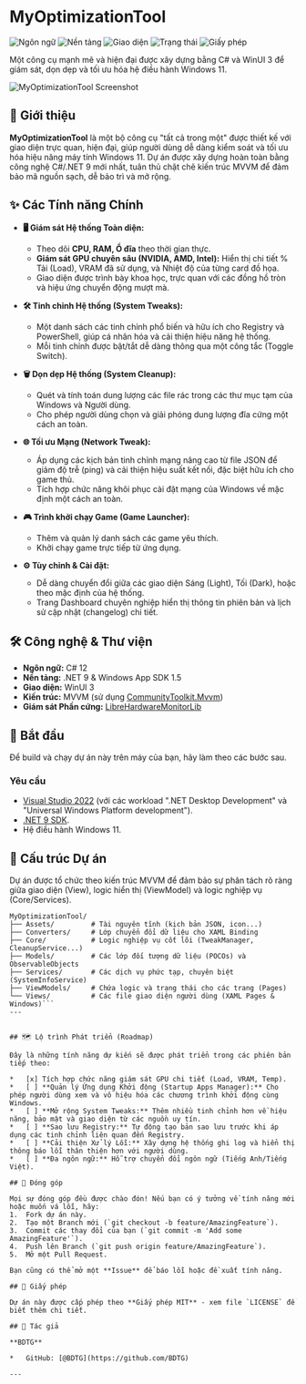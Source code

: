 ﻿# MyOptimizationTool

<!-- BADGES -->
![Ngôn ngữ](https://img.shields.io/badge/language-C%23-blueviolet)
![Nền tảng](https://img.shields.io/badge/.NET-9.0-blue)
![Giao diện](https://img.shields.io/badge/UI-WinUI%203-brightgreen)
![Trạng thái](https://img.shields.io/badge/status-đang%20phát%20triển-orange)
![Giấy phép](https://img.shields.io/badge/license-MIT-blue)

Một công cụ mạnh mẽ và hiện đại được xây dựng bằng C# và WinUI 3 để giám sát, dọn dẹp và tối ưu hóa hệ điều hành Windows 11.

![MyOptimizationTool Screenshot](https://i.imgur.com/example.png) 

## 🚀 Giới thiệu

**MyOptimizationTool** là một bộ công cụ "tất cả trong một" được thiết kế với giao diện trực quan, hiện đại, giúp người dùng dễ dàng kiểm soát và tối ưu hóa hiệu năng máy tính Windows 11. Dự án được xây dựng hoàn toàn bằng công nghệ C#/.NET 9 mới nhất, tuân thủ chặt chẽ kiến trúc MVVM để đảm bảo mã nguồn sạch, dễ bảo trì và mở rộng.

## ✨ Các Tính năng Chính

*   **🖥️ Giám sát Hệ thống Toàn diện:**
    *   Theo dõi **CPU, RAM, Ổ đĩa** theo thời gian thực.
    *   **Giám sát GPU chuyên sâu (NVIDIA, AMD, Intel):** Hiển thị chi tiết % Tải (Load), VRAM đã sử dụng, và Nhiệt độ của từng card đồ họa.
    *   Giao diện được trình bày khoa học, trực quan với các đồng hồ tròn và hiệu ứng chuyển động mượt mà.

*   **🛠️ Tinh chỉnh Hệ thống (System Tweaks):**
    *   Một danh sách các tinh chỉnh phổ biến và hữu ích cho Registry và PowerShell, giúp cá nhân hóa và cải thiện hiệu năng hệ thống.
    *   Mỗi tinh chỉnh được bật/tắt dễ dàng thông qua một công tắc (Toggle Switch).

*   **🗑️ Dọn dẹp Hệ thống (System Cleanup):**
    *   Quét và tính toán dung lượng các file rác trong các thư mục tạm của Windows và Người dùng.
    *   Cho phép người dùng chọn và giải phóng dung lượng đĩa cứng một cách an toàn.

*   **🌐 Tối ưu Mạng (Network Tweak):**
    *   Áp dụng các kịch bản tinh chỉnh mạng nâng cao từ file JSON để giảm độ trễ (ping) và cải thiện hiệu suất kết nối, đặc biệt hữu ích cho game thủ.
    *   Tích hợp chức năng khôi phục cài đặt mạng của Windows về mặc định một cách an toàn.

*   **🎮 Trình khởi chạy Game (Game Launcher):**
    *   Thêm và quản lý danh sách các game yêu thích.
    *   Khởi chạy game trực tiếp từ ứng dụng.

*   **⚙️ Tùy chỉnh & Cài đặt:**
    *   Dễ dàng chuyển đổi giữa các giao diện Sáng (Light), Tối (Dark), hoặc theo mặc định của hệ thống.
    *   Trang Dashboard chuyên nghiệp hiển thị thông tin phiên bản và lịch sử cập nhật (changelog) chi tiết.

## 🛠️ Công nghệ & Thư viện

*   **Ngôn ngữ:** C# 12
*   **Nền tảng:** .NET 9 & Windows App SDK 1.5
*   **Giao diện:** WinUI 3
*   **Kiến trúc:** MVVM (sử dụng [CommunityToolkit.Mvvm](https://docs.microsoft.com/en-us/dotnet/communitytoolkit/mvvm/))
*   **Giám sát Phần cứng:** [LibreHardwareMonitorLib](https://github.com/LibreHardwareMonitor/LibreHardwareMonitor)

## 🏁 Bắt đầu

Để build và chạy dự án này trên máy của bạn, hãy làm theo các bước sau.

### Yêu cầu
*   [Visual Studio 2022](https://visualstudio.microsoft.com/) (với các workload ".NET Desktop Development" và "Universal Windows Platform development").
*   [.NET 9 SDK](https://dotnet.microsoft.com/en-us/download/dotnet/9.0).
*   Hệ điều hành Windows 11.

## 📂 Cấu trúc Dự án

Dự án được tổ chức theo kiến trúc MVVM để đảm bảo sự phân tách rõ ràng giữa giao diện (View), logic hiển thị (ViewModel) và logic nghiệp vụ (Core/Services).

```text
MyOptimizationTool/
├── Assets/         # Tài nguyên tĩnh (kịch bản JSON, icon...)
├── Converters/     # Lớp chuyển đổi dữ liệu cho XAML Binding
├── Core/           # Logic nghiệp vụ cốt lõi (TweakManager, CleanupService...)
├── Models/         # Các lớp đối tượng dữ liệu (POCOs) và ObservableObjects
├── Services/       # Các dịch vụ phức tạp, chuyên biệt (SystemInfoService)
├── ViewModels/     # Chứa logic và trạng thái cho các trang (Pages)
└── Views/          # Các file giao diện người dùng (XAML Pages & Windows)```
---


## 🗺️ Lộ trình Phát triển (Roadmap)

Đây là những tính năng dự kiến sẽ được phát triển trong các phiên bản tiếp theo:

*   [x] Tích hợp chức năng giám sát GPU chi tiết (Load, VRAM, Temp).
*   [ ] **Quản lý Ứng dụng Khởi động (Startup Apps Manager):** Cho phép người dùng xem và vô hiệu hóa các chương trình khởi động cùng Windows.
*   [ ] **Mở rộng System Tweaks:** Thêm nhiều tinh chỉnh hơn về hiệu năng, bảo mật và giao diện từ các nguồn uy tín.
*   [ ] **Sao lưu Registry:** Tự động tạo bản sao lưu trước khi áp dụng các tinh chỉnh liên quan đến Registry.
*   [ ] **Cải thiện Xử lý Lỗi:** Xây dựng hệ thống ghi log và hiển thị thông báo lỗi thân thiện hơn với người dùng.
*   [ ] **Đa ngôn ngữ:** Hỗ trợ chuyển đổi ngôn ngữ (Tiếng Anh/Tiếng Việt).

## 🙌 Đóng góp

Mọi sự đóng góp đều được chào đón! Nếu bạn có ý tưởng về tính năng mới hoặc muốn vá lỗi, hãy:
1.  Fork dự án này.
2.  Tạo một Branch mới (`git checkout -b feature/AmazingFeature`).
3.  Commit các thay đổi của bạn (`git commit -m 'Add some AmazingFeature'`).
4.  Push lên Branch (`git push origin feature/AmazingFeature`).
5.  Mở một Pull Request.

Bạn cũng có thể mở một **Issue** để báo lỗi hoặc đề xuất tính năng.

## 📄 Giấy phép

Dự án này được cấp phép theo **Giấy phép MIT** - xem file `LICENSE` để biết thêm chi tiết.

## 👤 Tác giả

**BDTG**

*   GitHub: [@BDTG](https://github.com/BDTG)

---